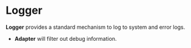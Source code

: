 # Logger

**Logger** provides a standard mechanism to log to system and error logs.

* **Adapter** will filter out debug information.